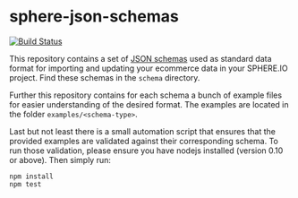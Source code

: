 # sphere-json-schemas

[![Build Status](https://travis-ci.org/hajoeichler/sphere-json-schemas.svg?branch=master)](https://travis-ci.org/hajoeichler/sphere-json-schemas)

This repository contains a set of [JSON schemas](http://json-schema.org/) used as standard data format for importing and updating your ecommerce data in your SPHERE.IO project. Find these schemas in the `schema` directory.

Further this repository contains for each schema a bunch of example files for easier understanding of the desired format. The examples are located in the folder `examples/<schema-type>`.

Last but not least there is a small automation script that ensures that the provided examples are validated against their corresponding schema.
To run those validation, please ensure you have nodejs installed (version 0.10 or above). Then simply run:
```
npm install
npm test
```
